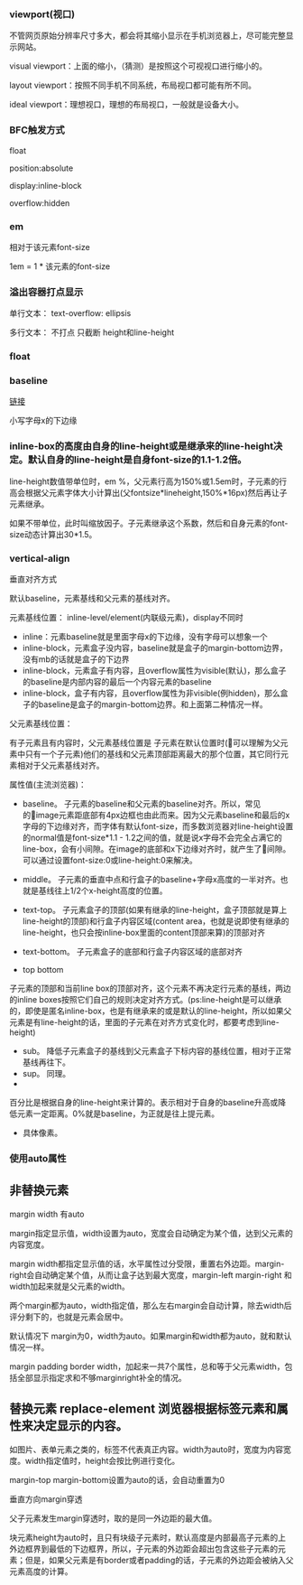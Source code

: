### viewport(视口)
不管网页原始分辨率尺寸多大，都会将其缩小显示在手机浏览器上，尽可能完整显示网站。

visual viewport：上面的缩小，（猜测）是按照这个可视视口进行缩小的。

layout viewport：按照不同手机不同系统，布局视口都可能有所不同。

ideal viewport：理想视口，理想的布局视口，一般就是设备大小。

### BFC触发方式
float

position:absolute

display:inline-block

overflow:hidden

### em
相对于该元素font-size

1em = 1 * 该元素的font-size

### 溢出容器打点显示

单行文本： text-overflow: ellipsis

多行文本： 不打点 只截断 height和line-height

### float

### baseline
[链接](https://zhuanlan.zhihu.com/p/30759026)

小写字母x的下边缘

### inline-box的高度由自身的line-height或是继承来的line-height决定。默认自身的line-height是自身font-size的1.1-1.2倍。

line-height数值带单位时，em %，父元素行高为150%或1.5em时，子元素的行高会根据父元素字体大小计算出(父fontsize*lineheight,150%*16px)然后再让子元素继承。

如果不带单位，此时叫缩放因子。子元素继承这个系数，然后和自身元素的font-size动态计算出30*1.5。

### vertical-align
垂直对齐方式
 
默认baseline，元素基线和父元素的基线对齐。

元素基线位置：
inline-level/element(内联级元素)，display不同时
* inline：元素baseline就是里面字母x的下边缘，没有字母可以想象一个
* inline-block，元素盒子没内容，baseline就是盒子的margin-bottom边界，没有mb的话就是盒子的下边界
* inline-block，元素盒子有内容，且overflow属性为visible(默认)，那么盒子的baseline是内部内容的最后一个内容元素的baseline
* inline-block，盒子有内容，且overflow属性为非visible(例hidden)，那么盒子的baseline是盒子的margin-bottom边界。和上面第二种情况一样。

父元素基线位置：

有子元素且有内容时，父元素基线位置是 子元素在默认位置时(可以理解为父元素中只有一个子元素)他们的基线和父元素顶部距离最大的那个位置，其它同行元素相对于父元素基线对齐。

属性值(主流浏览器)：
* baseline。
子元素的baseline和父元素的baseline对齐。所以，常见的image元素距底部有4px边框也由此而来。因为父元素baseline和最后的x字母的下边缘对齐，而字体有默认font-size，而多数浏览器对line-height设置的normal值是font-size*1.1 - 1.2之间的值，就是说x字母不会完全占满它的line-box，会有小间隙。在image的底部和x下边缘对齐时，就产生了间隙。可以通过设置font-size:0或line-height:0来解决。
* middle。
子元素的垂直中点和行盒子的baseline+字母x高度的一半对齐。也就是基线往上1/2个x-height高度的位置。

* text-top。
子元素盒子的顶部(如果有继承的line-height，盒子顶部就是算上line-height的顶部)和行盒子内容区域(content area，也就是说即使有继承的line-height，也只会按inline-box里面的content顶部来算)的顶部对齐
* text-bottom。
子元素盒子的底部和行盒子内容区域的底部对齐
* top bottom

子元素的顶部和当前line box的顶部对齐，这个元素不再决定行元素的基线，两边的inline boxes按照它们自己的规则决定对齐方式。(ps:line-height是可以继承的，即使是匿名inline-box，也是有继承来的或是默认的line-height，所以如果父元素是有line-height的话，里面的子元素在对齐方式变化时，都要考虑到line-height)
* sub。
降低子元素盒子的基线到父元素盒子下标内容的基线位置，相对于正常基线再往下。
* sup。
同理。
* <percent>
百分比是根据自身的line-height来计算的。表示相对于自身的baseline升高或降低元素一定距离。0%就是baseline，为正就是往上提元素。
* 具体像素。

### 使用auto属性

## 非替换元素

margin width 有auto

margin指定显示值，width设置为auto，宽度会自动确定为某个值，达到父元素的内容宽度。

margin width都指定显示值的话，水平属性过分受限，重置右外边距。margin-right会自动确定某个值，从而让盒子达到最大宽度，margin-left margin-right 和width加起来就是父元素的width。

两个margin都为auto，width指定值，那么左右margin会自动计算，除去width后评分剩下的，也就是元素会居中。

默认情况下 margin为0，width为auto。如果margin和width都为auto，就和默认情况一样。

margin padding border width，加起来一共7个属性，总和等于父元素width，包括全部显示指定求和不够marginright补全的情况。

## 替换元素 replace-element 浏览器根据标签元素和属性来决定显示的内容。

如图片、表单元素之类的，标签不代表真正内容。width为auto时，宽度为内容宽度。width指定值时，height会按比例进行变化。

margin-top margin-bottom设置为auto的话，会自动重置为0

垂直方向margin穿透

父子元素发生margin穿透时，取的是同一外边距的最大值。

块元素height为auto时，且只有块级子元素时，默认高度是内部最高子元素的上外边框界到最低的下边框界，所以，子元素的外边距会超出包含这些子元素的元素；但是，如果父元素是有border或者padding的话，子元素的外边距会被纳入父元素高度的计算。